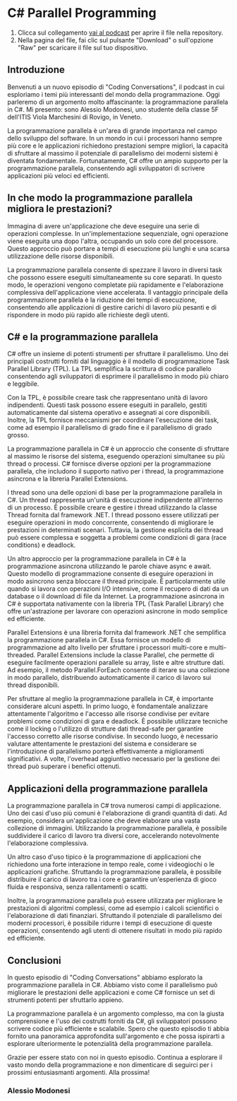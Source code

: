 # C# Parallel Programming

1. Clicca sul collegamento [vai al podcast](./podcast.mp3) per aprire il file nella repository.
2. Nella pagina del file, fai clic sul pulsante "Download" o sull'opzione "Raw" per scaricare il file sul tuo dispositivo.

## Introduzione

Benvenuti a un nuovo episodio di "Coding Conversations", il podcast in cui esploriamo i temi più interessanti del mondo della programmazione. Oggi parleremo di un argomento molto affascinante: la programmazione parallela in C#.
Mi presento: sono Alessio Modonesi, uno studente della classe 5F dell'ITIS Viola Marchesini di Rovigo, in Veneto.

La programmazione parallela è un'area di grande importanza nel campo dello sviluppo del software. In un mondo in cui i processori hanno sempre più core e le applicazioni richiedono prestazioni sempre migliori, la capacità di sfruttare al massimo il potenziale di parallelismo dei moderni sistemi è diventata fondamentale. Fortunatamente, C# offre un ampio supporto per la programmazione parallela, consentendo agli sviluppatori di scrivere applicazioni più veloci ed efficienti.

## In che modo la programmazione parallela migliora le prestazioni?

Immagina di avere un'applicazione che deve eseguire una serie di operazioni complesse. In un'implementazione sequenziale, ogni operazione viene eseguita una dopo l'altra, occupando un solo core del processore. Questo approccio può portare a tempi di esecuzione più lunghi e una scarsa utilizzazione delle risorse disponibili.

La programmazione parallela consente di spezzare il lavoro in diversi task che possono essere eseguiti simultaneamente su core separati. In questo modo, le operazioni vengono completate più rapidamente e l'elaborazione complessiva dell'applicazione viene accelerata. Il vantaggio principale della programmazione parallela è la riduzione dei tempi di esecuzione, consentendo alle applicazioni di gestire carichi di lavoro più pesanti e di rispondere in modo più rapido alle richieste degli utenti.

## C# e la programmazione parallela

C# offre un insieme di potenti strumenti per sfruttare il parallelismo. Uno dei principali costrutti forniti dal linguaggio è il modello di programmazione Task Parallel Library (TPL). La TPL semplifica la scrittura di codice parallelo consentendo agli sviluppatori di esprimere il parallelismo in modo più chiaro e leggibile.

Con la TPL, è possibile creare task che rappresentano unità di lavoro indipendenti. Questi task possono essere eseguiti in parallelo, gestiti automaticamente dal sistema operativo e assegnati ai core disponibili. Inoltre, la TPL fornisce meccanismi per coordinare l'esecuzione dei task, come ad esempio il parallelismo di grado fine e il parallelismo di grado grosso.

La programmazione parallela in C# è un approccio che consente di sfruttare al massimo le risorse del sistema, eseguendo operazioni simultanee su più thread o processi. C# fornisce diverse opzioni per la programmazione parallela, che includono il supporto nativo per i thread, la programmazione asincrona e la libreria Parallel Extensions.

I thread sono una delle opzioni di base per la programmazione parallela in C#. Un thread rappresenta un'unità di esecuzione indipendente all'interno di un processo. È possibile creare e gestire i thread utilizzando la classe Thread fornita dal framework .NET. I thread possono essere utilizzati per eseguire operazioni in modo concorrente, consentendo di migliorare le prestazioni in determinati scenari. Tuttavia, la gestione esplicita dei thread può essere complessa e soggetta a problemi come condizioni di gara (race conditions) e deadlock.

Un altro approccio per la programmazione parallela in C# è la programmazione asincrona utilizzando le parole chiave async e await. Questo modello di programmazione consente di eseguire operazioni in modo asincrono senza bloccare il thread principale. È particolarmente utile quando si lavora con operazioni I/O intensive, come il recupero di dati da un database o il download di file da Internet. La programmazione asincrona in C# è supportata nativamente con la libreria TPL (Task Parallel Library) che offre un'astrazione per lavorare con operazioni asincrone in modo semplice ed efficiente.

Parallel Extensions è una libreria fornita dal framework .NET che semplifica la programmazione parallela in C#. Essa fornisce un modello di programmazione ad alto livello per sfruttare i processori multi-core e multi-threaded. Parallel Extensions include la classe Parallel, che permette di eseguire facilmente operazioni parallele su array, liste e altre strutture dati. Ad esempio, il metodo Parallel.ForEach consente di iterare su una collezione in modo parallelo, distribuendo automaticamente il carico di lavoro sui thread disponibili.

Per sfruttare al meglio la programmazione parallela in C#, è importante considerare alcuni aspetti. In primo luogo, è fondamentale analizzare attentamente l'algoritmo e l'accesso alle risorse condivise per evitare problemi come condizioni di gara e deadlock. È possibile utilizzare tecniche come il locking o l'utilizzo di strutture dati thread-safe per garantire l'accesso corretto alle risorse condivise. In secondo luogo, è necessario valutare attentamente le prestazioni del sistema e considerare se l'introduzione di parallelismo porterà effettivamente a miglioramenti significativi. A volte, l'overhead aggiuntivo necessario per la gestione dei thread può superare i benefici ottenuti.

## Applicazioni della programmazione parallela

La programmazione parallela in C# trova numerosi campi di applicazione. Uno dei casi d'uso più comuni è l'elaborazione di grandi quantità di dati. Ad esempio, considera un'applicazione che deve elaborare una vasta collezione di immagini. Utilizzando la programmazione parallela, è possibile suddividere il carico di lavoro tra diversi core, accelerando notevolmente l'elaborazione complessiva.

Un altro caso d'uso tipico è la programmazione di applicazioni che richiedono una forte interazione in tempo reale, come i videogiochi o le applicazioni grafiche. Sfruttando la programmazione parallela, è possibile distribuire il carico di lavoro tra i core e garantire un'esperienza di gioco fluida e responsiva, senza rallentamenti o scatti.

Inoltre, la programmazione parallela può essere utilizzata per migliorare le prestazioni di algoritmi complessi, come ad esempio i calcoli scientifici o l'elaborazione di dati finanziari. Sfruttando il potenziale di parallelismo dei moderni processori, è possibile ridurre i tempi di esecuzione di queste operazioni, consentendo agli utenti di ottenere risultati in modo più rapido ed efficiente.

## Conclusioni

In questo episodio di "Coding Conversations" abbiamo esplorato la programmazione parallela in C#. Abbiamo visto come il parallelismo può migliorare le prestazioni delle applicazioni e come C# fornisce un set di strumenti potenti per sfruttarlo appieno.

La programmazione parallela è un argomento complesso, ma con la giusta comprensione e l'uso dei costrutti forniti da C#, gli sviluppatori possono scrivere codice più efficiente e scalabile. Spero che questo episodio ti abbia fornito una panoramica approfondita sull'argomento e che possa ispirarti a esplorare ulteriormente le potenzialità della programmazione parallela.

Grazie per essere stato con noi in questo episodio. Continua a esplorare il vasto mondo della programmazione e non dimenticare di seguirci per i prossimi entusiasmanti argomenti. Alla prossima!

### Alessio Modonesi
